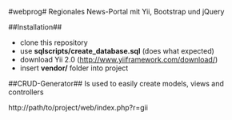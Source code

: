 #webprog#
Regionales News-Portal mit Yii, Bootstrap und jQuery


##Installation##
- clone this repository
- use **sqlscripts/create_database.sql** (does what expected)
- download Yii 2.0 (http://www.yiiframework.com/download/)
- insert **vendor/** folder into project

##CRUD-Generator##
Is used to easily create models, views and controllers

http://path/to/project/web/index.php?r=gii

